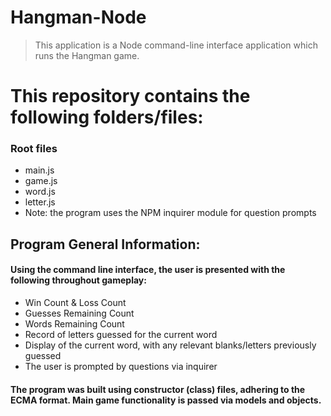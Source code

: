 # Hangman-Node

> This application is a Node command-line interface application which runs the Hangman game.

# This repository contains the following folders/files:

### Root files
 * main.js
 * game.js
 * word.js
 * letter.js
 * Note: the program uses the NPM inquirer module for question prompts

## Program General Information:

#### Using the command line interface, the user is presented with the following throughout gameplay:
 * Win Count & Loss Count
 * Guesses Remaining Count
 * Words Remaining Count
 * Record of letters guessed for the current word
 * Display of the current word, with any relevant blanks/letters previously guessed
 * The user is prompted by questions via inquirer

#### The program was built using constructor (class) files, adhering to the ECMA format.  Main game functionality is passed via models and objects.

